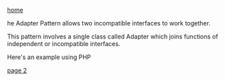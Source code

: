 [home](./page01.md)

he Adapter Pattern allows two incompatible interfaces to work together. 

This pattern involves a single class called Adapter which joins functions of independent or incompatible interfaces. 

Here's an example using PHP

[page 2](./page02.md)
